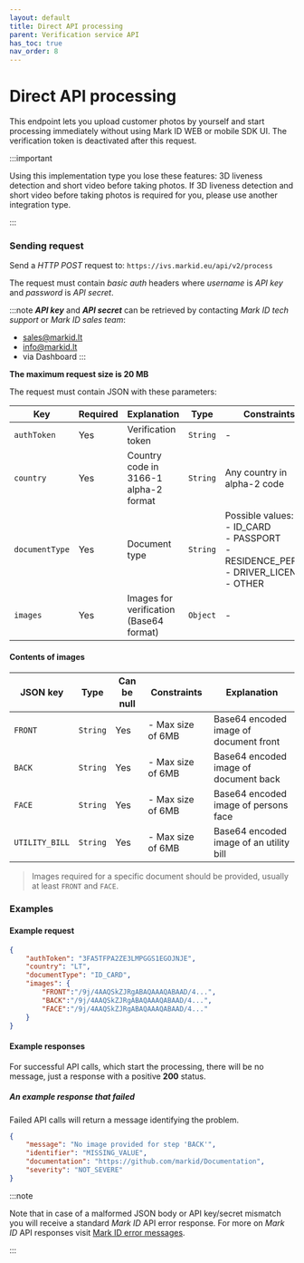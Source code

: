 ```yaml
---
layout: default
title: Direct API processing
parent: Verification service API
has_toc: true
nav_order: 8
---
```


# Direct API processing
This endpoint lets you upload customer photos by yourself and start processing immediately without using Mark ID WEB or mobile SDK UI. The verification token is deactivated after this request.


:::important

Using this implementation type you lose these features: 3D liveness detection and short video before taking photos. 
If 3D liveness detection and short video before taking photos is required for you, please use another integration type.

:::


### Sending request
Send a *HTTP POST* request to: `https://ivs.markid.eu/api/v2/process`

The request must contain *basic auth* headers where *username* is *API key* and *password* is *API secret*.

:::note
***API key*** and ***API secret*** can be retrieved by contacting *Mark ID tech support* or *Mark ID sales team*:
- sales@markid.lt
- info@markid.lt
- via Dashboard
:::

**The maximum request size is 20 MB**

The request must contain JSON with these parameters:

|      Key       | Required |              Explanation              |   Type   |    Constraints   |
| -------------- | -------- | ------------------------------------- | -------- | ------------------------------------------------------------------------------------------------ |
| `authToken`    | Yes      | Verification token                  | `String` | -                                                                                                |
| `country`      | Yes      | Country code in 3166-1 alpha-2 format | `String` | Any country in alpha-2 code                                                                      |
| `documentType` | Yes      | Document type                         | `String` | Possible values:<br/>- ID_CARD<br/>- PASSPORT<br/>- RESIDENCE_PERMIT<br/>- DRIVER_LICENSE<br/>- OTHER |
| `images`       | Yes      | Images for verification (Base64 format)| `Object` | -            |

#### Contents of images

|     JSON key     |   Type   | Can be null | Constraints       |               Explanation               |
| ---------------- | -------- | ----------- |-------------------| --------------------------------------- |
| `FRONT`          | `String` | Yes         | - Max size of 6MB | Base64 encoded image of document front  |
| `BACK`           | `String` | Yes         | - Max size of 6MB | Base64 encoded image of document back   |
| `FACE`           | `String` | Yes         | - Max size of 6MB | Base64 encoded image of persons face    |
| `UTILITY_BILL`   | `String` | Yes         | - Max size of 6MB | Base64 encoded image of an utility bill |

> Images required for a specific document should be provided, usually at least `FRONT` and `FACE`.

### Examples
#### Example request

```json
{
    "authToken": "3FA5TFPA2ZE3LMPGGS1EGOJNJE",
    "country": "LT",
    "documentType": "ID_CARD",
    "images": {
        "FRONT":"/9j/4AAQSkZJRgABAQAAAQABAAD/4...",
        "BACK":"/9j/4AAQSkZJRgABAQAAAQABAAD/4...",
        "FACE":"/9j/4AAQSkZJRgABAQAAAQABAAD/4..."
    }
}
```

#### Example responses
For successful API calls, which start the processing, there will be no message, just a response with a positive **200** status.


##### An example response that failed
Failed API calls will return a message identifying the problem.

```json
{
    "message": "No image provided for step 'BACK'",
    "identifier": "MISSING_VALUE",
    "documentation": "https://github.com/markid/Documentation",
    "severity": "NOT_SEVERE"
}
```

:::note

Note that in case of a malformed JSON body or API key/secret mismatch you will receive a standard *Mark ID* API error response. For more on *Mark ID* API responses visit [Mark ID error messages](/pages/fraud-prevention-services/StandardErrorMessages).

:::
